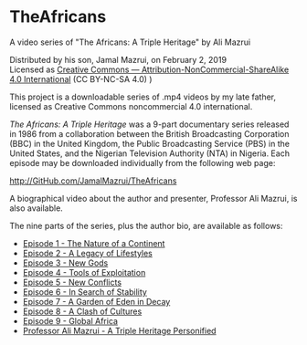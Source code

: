 ﻿# TheAfricans
A video series of "The Africans: A Triple Heritage" by Ali Mazrui

Distributed by his son, Jamal Mazrui, on February 2, 2019\
Licensed as [Creative Commons — Attribution-NonCommercial-ShareAlike 4.0 International](https://creativecommons.org/licenses/by-nc-sa/4.0/) (CC BY-NC-SA 4.0)
)

This project is a downloadable series of .mp4 videos by my late father, licensed as Creative Commons noncommercial 4.0 international.  

*The Africans: A Triple Heritage* was a 9-part documentary series released in 1986 from a collaboration between the British Broadcasting Corporation (BBC) in the United Kingdom, the Public Broadcasting Service (PBS) in the United States, and the Nigerian Television Authority (NTA) in Nigeria.  Each episode may be downloaded individually from the following web page:

<http://GitHub.com/JamalMazrui/TheAfricans>

A biographical video about the author and presenter, Professor Ali Mazrui, is also available.

The nine parts of the series, plus the author bio, are available as follows:

- [Episode 1 - The Nature of a Continent](https://github.com/jamalmazrui/TheAfricans/raw/master/The%20Africans%20-%20Episode%201%20-%20The%20Nature%20of%20a%20Continent.mp4)
- [Episode 2 - A Legacy of Lifestyles](https://github.com/jamalmazrui/TheAfricans/raw/master/The%20Africans%20-%20Episode%202%20-%20A%20Legacy%20of%20Lifestyles.mp4)
- [Episode 3 - New Gods](https://github.com/jamalmazrui/TheAfricans/raw/master/The%20Africans%20-%20Episode%203%20-%20New%20Gods.mp4)
- [Episode 4 - Tools of Exploitation](https://github.com/jamalmazrui/TheAfricans/raw/master/The%20Africans%20-%20Episode%204%20-%20Tools%20of%20Exploitation.mp4)
- [Episode 5 - New Conflicts](https://github.com/jamalmazrui/TheAfricans/raw/master/The%20Africans%20-%20Episode%205%20-%20New%20Conflicts.mp4)
- [Episode 6 - In Search of Stability](https://github.com/jamalmazrui/TheAfricans/raw/master/The%20Africans%20-%20Episode%206%20-%20In%20Search%20of%20Stability.mp4)
- [Episode 7 - A Garden of Eden in Decay](https://github.com/jamalmazrui/TheAfricans/raw/master/The%20Africans%20-%20Episode%207%20-%20A%20Garden%20of%20Eden%20in%20Decay.mp4)
- [Episode 8 - A Clash of Cultures](https://github.com/jamalmazrui/TheAfricans/raw/master/The%20Africans%20-%20Episode%208%20-%20A%20Clash%20of%20Cultures.mp4)
- [Episode 9 - Global Africa](https://github.com/jamalmazrui/TheAfricans/raw/master/The%20Africans%20-%20Episode%209%20-%20Global%20Africa.mp4)
- [Professor Ali Mazrui - A Triple Heritage Personified](https://github.com/jamalmazrui/TheAfricans/raw/master/Professor%20Ali%20Mazrui%20-%20A%20Triple%20Heritage%20Personified.mp4)
